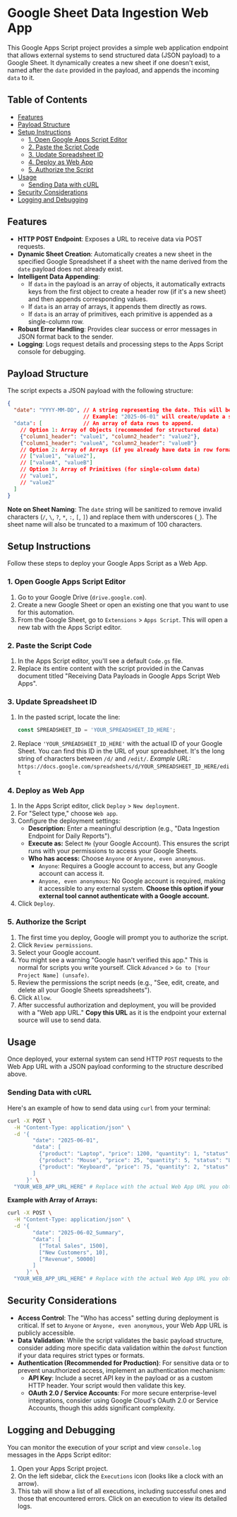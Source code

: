 # Google Sheet Data Ingestion Web App

This Google Apps Script project provides a simple web application endpoint that allows external systems to send structured data (JSON payload) to a Google Sheet. It dynamically creates a new sheet if one doesn't exist, named after the `date` provided in the payload, and appends the incoming `data` to it.

## Table of Contents

* [Features](#features)
* [Payload Structure](#payload-structure)
* [Setup Instructions](#setup-instructions)
    * [1. Open Google Apps Script Editor](#1-open-google-apps-script-editor)
    * [2. Paste the Script Code](#2-paste-the-script-code)
    * [3. Update Spreadsheet ID](#3-update-spreadsheet-id)
    * [4. Deploy as Web App](#4-deploy-as-web-app)
    * [5. Authorize the Script](#5-authorize-the-script)
* [Usage](#usage)
    * [Sending Data with cURL](#sending-data-with-curl)
* [Security Considerations](#security-considerations)
* [Logging and Debugging](#logging-and-debugging)

## Features

* **HTTP POST Endpoint**: Exposes a URL to receive data via POST requests.
* **Dynamic Sheet Creation**: Automatically creates a new sheet in the specified Google Spreadsheet if a sheet with the name derived from the `date` payload does not already exist.
* **Intelligent Data Appending**:
    * If `data` in the payload is an array of objects, it automatically extracts keys from the first object to create a header row (if it's a new sheet) and then appends corresponding values.
    * If `data` is an array of arrays, it appends them directly as rows.
    * If `data` is an array of primitives, each primitive is appended as a single-column row.
* **Robust Error Handling**: Provides clear success or error messages in JSON format back to the sender.
* **Logging**: Logs request details and processing steps to the Apps Script console for debugging.

## Payload Structure

The script expects a JSON payload with the following structure:

```json
{
  "date": "YYYY-MM-DD", // A string representing the date. This will be used to name the sheet.
                        // Example: "2025-06-01" will create/update a sheet named "2025-06-01".
  "data": [             // An array of data rows to append.
    // Option 1: Array of Objects (recommended for structured data)
    {"column1_header": "value1", "column2_header": "value2"},
    {"column1_header": "valueA", "column2_header": "valueB"}
    // Option 2: Array of Arrays (if you already have data in row format)
    // ["value1", "value2"],
    // ["valueA", "valueB"]
    // Option 3: Array of Primitives (for single-column data)
    // "value1",
    // "value2"
  ]
}
```

**Note on Sheet Naming**: The `date` string will be sanitized to remove invalid characters (`/`, `\`, `?`, `*`, `:`, `[`, `]`) and replace them with underscores (`_`). The sheet name will also be truncated to a maximum of 100 characters.

## Setup Instructions

Follow these steps to deploy your Google Apps Script as a Web App.

### 1. Open Google Apps Script Editor

1.  Go to your Google Drive (`drive.google.com`).
2.  Create a new Google Sheet or open an existing one that you want to use for this automation.
3.  From the Google Sheet, go to `Extensions` > `Apps Script`. This will open a new tab with the Apps Script editor.

### 2. Paste the Script Code

1.  In the Apps Script editor, you'll see a default `Code.gs` file.
2.  Replace its entire content with the script provided in the Canvas document titled "Receiving Data Payloads in Google Apps Script Web Apps".

### 3. Update Spreadsheet ID

1.  In the pasted script, locate the line:
    ```javascript
    const SPREADSHEET_ID = 'YOUR_SPREADSHEET_ID_HERE';
    ```
2.  Replace `'YOUR_SPREADSHEET_ID_HERE'` with the actual ID of your Google Sheet. You can find this ID in the URL of your spreadsheet. It's the long string of characters between `/d/` and `/edit/`.
    *Example URL:* `https://docs.google.com/spreadsheets/d/YOUR_SPREADSHEET_ID_HERE/edit`

### 4. Deploy as Web App

1.  In the Apps Script editor, click `Deploy` > `New deployment`.
2.  For "Select type," choose `Web app`.
3.  Configure the deployment settings:
    * **Description:** Enter a meaningful description (e.g., "Data Ingestion Endpoint for Daily Reports").
    * **Execute as:** Select `Me` (your Google Account). This ensures the script runs with your permissions to access your Google Sheets.
    * **Who has access:** Choose `Anyone` or `Anyone, even anonymous`.
        * `Anyone`: Requires a Google account to access, but any Google account can access it.
        * `Anyone, even anonymous`: No Google account is required, making it accessible to any external system. **Choose this option if your external tool cannot authenticate with a Google account.**
4.  Click `Deploy`.

### 5. Authorize the Script

1.  The first time you deploy, Google will prompt you to authorize the script.
2.  Click `Review permissions`.
3.  Select your Google account.
4.  You might see a warning "Google hasn't verified this app." This is normal for scripts you write yourself. Click `Advanced` > `Go to [Your Project Name] (unsafe)`.
5.  Review the permissions the script needs (e.g., "See, edit, create, and delete all your Google Sheets spreadsheets").
6.  Click `Allow`.
7.  After successful authorization and deployment, you will be provided with a "Web app URL." **Copy this URL** as it is the endpoint your external source will use to send data.

## Usage

Once deployed, your external system can send HTTP `POST` requests to the Web App URL with a JSON payload conforming to the structure described above.

### Sending Data with cURL

Here's an example of how to send data using `curl` from your terminal:

```bash
curl -X POST \
  -H "Content-Type: application/json" \
  -d '{
        "date": "2025-06-01",
        "data": [
          {"product": "Laptop", "price": 1200, "quantity": 1, "status": "In Stock"},
          {"product": "Mouse", "price": 25, "quantity": 5, "status": "Low Stock"},
          {"product": "Keyboard", "price": 75, "quantity": 2, "status": "In Stock"}
        ]
      }' \
  "YOUR_WEB_APP_URL_HERE" # Replace with the actual Web App URL you obtained
  ```

  **Example with Array of Arrays:**

```bash
curl -X POST \
  -H "Content-Type: application/json" \
  -d '{
        "date": "2025-06-02_Summary",
        "data": [
          ["Total Sales", 1500],
          ["New Customers", 10],
          ["Revenue", 50000]
        ]
      }' \
  "YOUR_WEB_APP_URL_HERE" # Replace with the actual Web App URL you obtained
```
  ## Security Considerations

* **Access Control**: The "Who has access" setting during deployment is critical. If set to `Anyone` or `Anyone, even anonymous`, your Web App URL is publicly accessible.
* **Data Validation**: While the script validates the basic payload structure, consider adding more specific data validation within the `doPost` function if your data requires strict types or formats.
* **Authentication (Recommended for Production)**: For sensitive data or to prevent unauthorized access, implement an authentication mechanism:
    * **API Key**: Include a secret API key in the payload or as a custom HTTP header. Your script would then validate this key.
    * **OAuth 2.0 / Service Accounts**: For more secure enterprise-level integrations, consider using Google Cloud's OAuth 2.0 or Service Accounts, though this adds significant complexity.

## Logging and Debugging

You can monitor the execution of your script and view `console.log` messages in the Apps Script editor:

1.  Open your Apps Script project.
2.  On the left sidebar, click the `Executions` icon (looks like a clock with an arrow).
3.  This tab will show a list of all executions, including successful ones and those that encountered errors. Click on an execution to view its detailed logs.